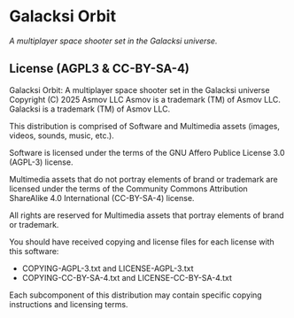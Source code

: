 Galacksi Orbit
========================================================================================================================
*A multiplayer space shooter set in the Galacksi universe.*


License (AGPL3 & CC-BY-SA-4)
------------------------------------------------------------------------------------------------------------------------
Galacksi Orbit: A multiplayer space shooter set in the Galacksi universe  
Copyright (C) 2025 Asmov LLC
Asmov is a trademark (TM) of Asmov LLC.
Galacksi is a trademark (TM) of Asmov LLC.

This distribution is comprised of Software and Multimedia assets (images, videos, sounds, music, etc.).

Software is licensed under the terms of the GNU Affero Publice License 3.0 (AGPL-3) license.

Multimedia assets that do not portray elements of brand or trademark are licensed under the terms of the
Community Commons Attribution ShareAlike 4.0 International (CC-BY-SA-4) license.

All rights are reserved for Multimedia assets that portray elements of brand or trademark.

You should have received copying and license files for each license with this software:
  - COPYING-AGPL-3.txt and LICENSE-AGPL-3.txt
  - COPYING-CC-BY-SA-4.txt and LICENSE-CC-BY-SA-4.txt

Each subcomponent of this distribution may contain specific copying instructions and licensing terms.

